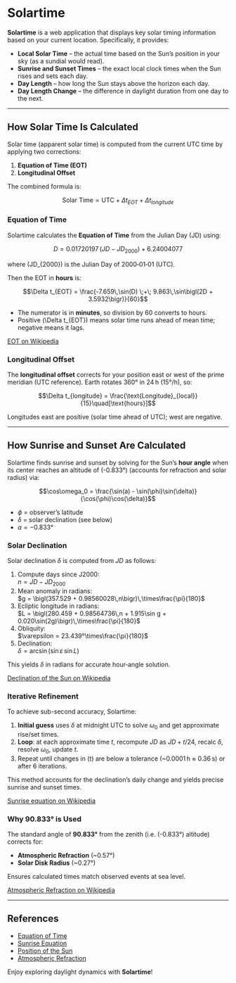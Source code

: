 # Solartime

**Solartime** is a web application that displays key solar timing information based on your current location. Specifically, it provides:

- **Local Solar Time** – the actual time based on the Sun’s position in your sky (as a sundial would read).
- **Sunrise and Sunset Times** – the exact local clock times when the Sun rises and sets each day.
- **Day Length** – how long the Sun stays above the horizon each day.
- **Day Length Change** – the difference in daylight duration from one day to the next.

---

## How Solar Time Is Calculated

Solar time (apparent solar time) is computed from the current UTC time by applying two corrections:

1. **Equation of Time (EOT)**
2. **Longitudinal Offset**

The combined formula is:

```math
\text{Solar Time} = \text{UTC} + \Delta t_{EOT} + \Delta t_{longitude}
```

### Equation of Time

Solartime calculates the **Equation of Time** from the Julian Day (JD) using:

```math
D = 0.01720197\,(JD - JD_{2000}) + 6.24004077
```  

where \(JD_{2000}\) is the Julian Day of 2000‑01‑01 (UTC).

Then the EOT in **hours** is:

```math
\Delta t_{EOT} = \frac{-7.659\,\sin(D) \;+\; 9.863\,\sin\bigl(2D + 3.5932\bigr)}{60}
```

- The numerator is in **minutes**, so division by 60 converts to hours.  
- Positive \(\Delta t_{EOT}\) means solar time runs ahead of mean time; negative means it lags.

[EOT on Wikipedia](https://en.wikipedia.org/wiki/Equation_of_time)

### Longitudinal Offset

The **longitudinal offset** corrects for your position east or west of the prime meridian (UTC reference). Earth rotates 360° in 24 h (15°/h), so:

```math
\Delta t_{longitude} = \frac{\text{Longitude}_{local}}{15}\quad[\text{hours}]
```

Longitudes east are positive (solar time ahead of UTC); west are negative.

---

## How Sunrise and Sunset Are Calculated

Solartime finds sunrise and sunset by solving for the Sun’s **hour angle** when its center reaches an altitude of \(-0.833°\) (accounts for refraction and solar radius) via:

```math
\cos\omega_0 = \frac{\sin(a) - \sin(\phi)\sin(\delta)}{\cos(\phi)\cos(\delta)}
```

- $`\phi`$ = observer’s latitude
- $`\delta`$ = solar declination (see below)
- $`a = -0.833°`$

### Solar Declination

Solar declination $`\delta`$ is computed from $`JD`$ as follows:

1. Compute days since J2000:  
   $`n = JD - JD_{2000}`$
2. Mean anomaly in radians:  
   $`g = \bigl(357.529 + 0.98560028\,n\bigr)\,\times\frac{\pi}{180}`$
3. Ecliptic longitude in radians:  
   $`L = \bigl(280.459 + 0.98564736\,n + 1.915\sin g + 0.020\sin(2g)\bigr)\,\times\frac{\pi}{180}`$
4. Obliquity:  
   $`\varepsilon = 23.439°\times\frac{\pi}{180}`$
5. Declination:  
   $`\delta = \arcsin\bigl(\sin\varepsilon\,\sin L\bigr)`$

This yields $`\delta`$ in radians for accurate hour‑angle solution.

[Declination of the Sun on Wikipedia](https://en.wikipedia.org/wiki/Position_of_the_Sun#Declination_of_the_Sun_as_seen_from_Earth)


### Iterative Refinement

To achieve sub-second accuracy, Solartime:

1. **Initial guess** uses $`\delta`$ at midnight UTC to solve $`\omega_0`$ and get approximate rise/set times.  
2. **Loop**: at each approximate time $`t`$, recompute $`JD`$ as $`JD + t/24`$, recalc $`\delta`$, resolve $`\omega_0`$, update $`t`$.  
3. Repeat until changes in \(t\) are below a tolerance (~0.0001 h ≈ 0.36 s) or after 6 iterations.

This method accounts for the declination’s daily change and yields precise sunrise and sunset times.

[Sunrise equation on Wikipedia](https://en.wikipedia.org/wiki/Sunrise_equation)

### Why 90.833° is Used

The standard angle of **90.833°** from the zenith (i.e. \(-0.833°\) altitude) corrects for:

- **Atmospheric Refraction** (~0.57°)  
- **Solar Disk Radius** (~0.27°)

Ensures calculated times match observed events at sea level.

[Atmospheric Refraction on Wikipedia](https://en.wikipedia.org/wiki/Atmospheric_refraction)

---

## References

- [Equation of Time](https://en.wikipedia.org/wiki/Equation_of_time)
- [Sunrise Equation](https://en.wikipedia.org/wiki/Sunrise_equation)
- [Position of the Sun](https://en.wikipedia.org/wiki/Position_of_the_Sun)
- [Atmospheric Refraction](https://en.wikipedia.org/wiki/Atmospheric_refraction)

Enjoy exploring daylight dynamics with **Solartime**!

